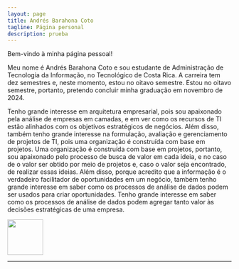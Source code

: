 ```yaml
---
layout: page
title: Andrés Barahona Coto
tagline: Página personal
description: prueba
---
```


Bem-vindo à minha página pessoal!

Meu nome é Andrés Barahona Coto e sou estudante de Administração de Tecnologia da Informação, no Tecnológico de Costa Rica. 
A carreira tem dez semestres e, neste momento, estou no oitavo semestre. Estou no oitavo semestre, portanto, pretendo concluir 
minha graduação em novembro de 2024.

Tenho grande interesse em arquitetura empresarial, pois sou apaixonado pela análise de empresas em camadas, e em ver como os recursos 
de TI estão alinhados com os objetivos estratégicos de negócios. Além disso, também tenho grande interesse na formulação, avaliação e 
gerenciamento de projetos de TI, pois uma organização é construída com base em projetos. 
Uma organização é construída com base em projetos, portanto, sou apaixonado pelo processo de busca de valor em cada ideia, e no caso de 
o valor ser obtido por meio de projetos e, caso o valor seja encontrado, de realizar essas ideias. Além disso, porque acredito que a informação 
é o verdadeiro facilitador de oportunidades em um negócio, também tenho grande interesse em saber como os processos de análise de dados podem 
ser usados para criar oportunidades. Tenho grande interesse em saber como os processos de análise de dados podem agregar tanto valor às decisões 
estratégicas de uma empresa.

<a href="https://www.linkedin.com/in/andr%C3%A9s-barahona-102016a0/"><img src="https://static.vecteezy.com/system/resources/previews/018/910/721/original/linkedin-logo-linkedin-symbol-linkedin-icon-free-free-vector.jpg" width="80" height="80"></a>

---